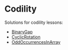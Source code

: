 # Codility

Solutions for codility lessons:

* [BinaryGap](https://app.codility.com/programmers/lessons/1-iterations/binary_gap/)
* [CyclicRotation](https://app.codility.com/programmers/lessons/2-arrays/cyclic_rotation/)
* [OddOccurrencesInArray](https://app.codility.com/programmers/lessons/2-arrays/odd_occurrences_in_array/)
